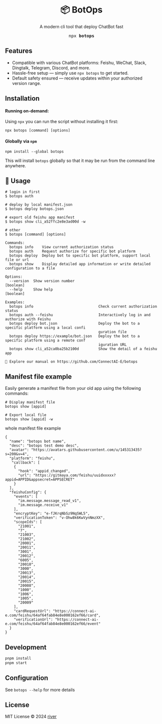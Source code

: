 
<h1 align="center">📦 BotOps</h1>

<p align="center">A modern cli tool that deploy ChatBot fast</p>

<pre align="center">npx <b>botops</b></pre>

## Features

- Compatible with various ChatBot platforms: Feishu, WeChat, Slack, Dingtalk, Telegram, Discord, and more.
- Hassle-free setup — simply use `npx botops` to get started.
- Default safety ensured — receive updates within your authorized version range.

## Installation

#### Running on-demand:

Using `npx` you can run the script without installing it first:

    npx botops [command] [options]

#### Globally via `npm`

    npm install --global botops

This will install `botops` globally so that it may be run from the command line anywhere.


## 🤯 Usage

```
# login in first
$ botops auth

# deploy by local manifest.json
$ botops deploy botops.json

# export old feishu app manifest
$ botops show cli_a52ffc2e8e3ad00d -w

# other 
$ botops [command] [options]

Commands:
  botops info    View current authorization status
  botops auth    Request authorize for specific bot platform
  botops deploy  Deploy bot to specific bot platform, support local file or url
  botops show    Display detailed app information or write detailed configuration to a file

Options:
  --version  Show version number                                                           [boolean]
  --help     Show help                                                                     [boolean]

Examples:
  botops info                              Check current authorization status
  botops auth --feishu                     Interactively log in and authorize with Feishu
  botops deploy bot.json                   Deploy the bot to a specific platform using a local confi
                                           guration file
  botops deploy https://example/bot.json   Deploy the bot to a specific platform using a remote conf
                                           iguration URL
  botops show cli_a52ca0ba25b2100d         Show the detail of a feishu app

👻 Explore our manual on https://github.com/ConnectAI-E/botops

```

## Manifest file example

Easily generate a manifest file from your old app using the following commands:

```
# Display manifest file
botops show [appid]

# Export local file
botops show [appid] -w
```

whole manifest file example 
```
{
  "name": "botops bot name",
  "desc": "botops test demo desc",
  "avatar": "https://avatars.githubusercontent.com/u/145313435?s=200&v=4",
  "platform": "feishu",
   "callback": [
    {
      "hook": "appid_changed",
      "url": "https://gitmaya.com/feishu/uuidxxxxx?appid=APPID&appsecret=APPSECRET"
    }
  ],
  "feishuConfig": {
    "events": [
      "im.message.message_read_v1",
      "im.message.receive_v1"
    ],
    "encryptKey": "e-fJKrqNbSz9NqSWL5",
    "verificationToken": "v-Ohw8k6KwVynNmzXX",
    "scopeIds": [
      "21001",
      "7",
      "21003",
      "21002",
      "20001",
      "20011",
      "3001",
      "20012",
      "6005",
      "20010",
      "3000",
      "20013",
      "20014",
      "20015",
      "20008",
      "1000",
      "1006",
      "1005",
      "20009"
    ],
    "cardRequestUrl": "https://connect-ai-e.com/feishu/64af64fab84e8e000162ef66/card",
    "verificationUrl": "https://connect-ai-e.com/feishu/64af64fab84e8e000162ef66/event"
  }
}

```

## Development
```bash
pnpm install
pnpm start
```

## Configuration

See `botops --help` for more details

## License

MIT License © 2024 [river](https://github.com/leizhenpeng)

